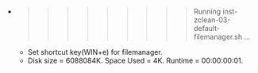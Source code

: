 * >>>>>>>>> Running inst-zclean-03-default-filemanager.sh ...
  * Set shortcut key(WIN+e) for filemanager.
  * Disk size = 6088084K. Space Used = 4K. Runtime = 00:00:00:01.
